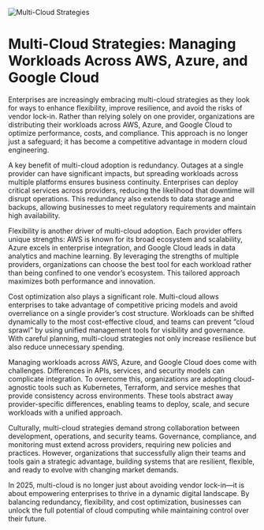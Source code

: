 ![Multi-Cloud Strategies](https://pg-p.ctme.caltech.edu/wp-content/uploads/sites/4/2024/02/What-is-Multi-Cloud-Strategy-.jpg)

# Multi-Cloud Strategies: Managing Workloads Across AWS, Azure, and Google Cloud

Enterprises are increasingly embracing multi-cloud strategies as they look for ways to enhance flexibility, improve resilience, and avoid the risks of vendor lock-in. Rather than relying solely on one provider, organizations are distributing their workloads across AWS, Azure, and Google Cloud to optimize performance, costs, and compliance. This approach is no longer just a safeguard; it has become a competitive advantage in modern cloud engineering.

A key benefit of multi-cloud adoption is redundancy. Outages at a single provider can have significant impacts, but spreading workloads across multiple platforms ensures business continuity. Enterprises can deploy critical services across providers, reducing the likelihood that downtime will disrupt operations. This redundancy also extends to data storage and backups, allowing businesses to meet regulatory requirements and maintain high availability.

Flexibility is another driver of multi-cloud adoption. Each provider offers unique strengths: AWS is known for its broad ecosystem and scalability, Azure excels in enterprise integration, and Google Cloud leads in data analytics and machine learning. By leveraging the strengths of multiple providers, organizations can choose the best tool for each workload rather than being confined to one vendor’s ecosystem. This tailored approach maximizes both performance and innovation.

Cost optimization also plays a significant role. Multi-cloud allows enterprises to take advantage of competitive pricing models and avoid overreliance on a single provider’s cost structure. Workloads can be shifted dynamically to the most cost-effective cloud, and teams can prevent “cloud sprawl” by using unified management tools for visibility and governance. With careful planning, multi-cloud strategies not only increase resilience but also reduce unnecessary spending.

Managing workloads across AWS, Azure, and Google Cloud does come with challenges. Differences in APIs, services, and security models can complicate integration. To overcome this, organizations are adopting cloud-agnostic tools such as Kubernetes, Terraform, and service meshes that provide consistency across environments. These tools abstract away provider-specific differences, enabling teams to deploy, scale, and secure workloads with a unified approach.

Culturally, multi-cloud strategies demand strong collaboration between development, operations, and security teams. Governance, compliance, and monitoring must extend across providers, requiring new policies and practices. However, organizations that successfully align their teams and tools gain a strategic advantage, building systems that are resilient, flexible, and ready to evolve with changing market demands.

In 2025, multi-cloud is no longer just about avoiding vendor lock-in—it is about empowering enterprises to thrive in a dynamic digital landscape. By balancing redundancy, flexibility, and cost optimization, businesses can unlock the full potential of cloud computing while maintaining control over their future.
